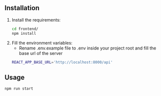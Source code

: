 ## Installation

1. Install the requirements:
    ```bash
    cd frontend/
    npm install
    ```
2. Fill the environment variables:
   * Rename .env.example file to .env inside your project root and fill the base url of the server
   ```bash
   REACT_APP_BASE_URL='http://localhost:8000/api'
   ```
        
## Usage

```bash
npm run start
```